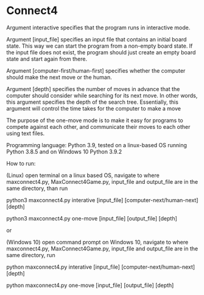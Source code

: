 # Connect4

Argument interactive specifies that the program runs in interactive mode.

Argument [input_file] specifies an input file that contains an initial board state. This way we can start the program from a non-empty board state. If the input file does not exist, the program should just create an empty board state and start again from there.

Argument [computer-first/human-first] specifies whether the computer should make the next move or the human.

Argument [depth] specifies the number of moves in advance that the computer should consider while searching for its next move. In other words, this argument specifies the depth of the search tree. Essentially, this argument will control the time takes for the computer to make a move

The purpose of the one-move mode is to make it easy for programs to compete against each other, and communicate their moves to each other using text files.

Programming language: Python 3.9, tested on a linux-based OS running Python 3.8.5 and on Windows 10 Python 3.9.2

How to run: 

(Linux)
open terminal on a linux based OS, navigate to where 
maxconnect4.py, MaxConnect4Game.py, input_file and output_file are in the same directory, than run

python3 maxconnect4.py interative [input_file] [computer-next/human-next] [depth]

python3 maxconnect4.py one-move [input_file] [output_file] [depth]

or

(Windows 10)
open command prompt on Windows 10, navigate to where
maxconnect4.py, MaxConnect4Game.py, input_file and output_file are in the same directory, run

python maxconnect4.py interative [input_file] [computer-next/human-next] [depth]

python maxconnect4.py one-move [input_file] [output_file] [depth]
